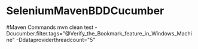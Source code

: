 # SeleniumMavenBDDCucumber

#Maven Commands
mvn clean test -Dcucumber.filter.tags="@Verify_the_Bookmark_feature_in_Windows_Machine" -Ddataproviderthreadcount="5"
